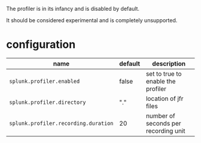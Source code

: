 
The profiler is in its infancy and is disabled by default.

It should be considered experimental and is completely unsupported.

# configuration

| name                                | default | description                          |
|-------------------------------------|---------|--------------------------------------|
|`splunk.profiler.enabled`            | false   | set to true to enable the profiler   |
|`splunk.profiler.directory`          | "."     | location of jfr files                |
|`splunk.profiler.recording.duration` | 20      | number of seconds per recording unit |
